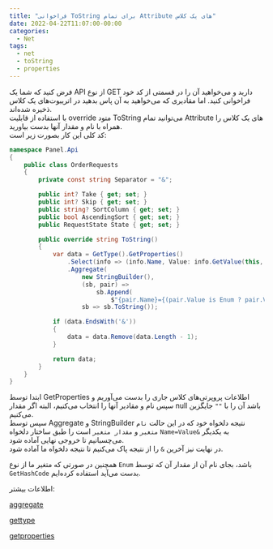 ```yaml
---
title: "فراخوانی ToString برای تمام Attribute های یک کلاس"
date: 2022-04-22T11:07:00-00:00
categories:
  - Net
tags:
  - net
  - toString
  - properties
---
```


فرض کنید که شما یک API از نوع GET دارید و می‌خواهید آن را در قسمتی از کد خود فراخوانی کنید. اما مقادیری که می‌خواهید به آن پاس بدهید در اتریبوت‌های یک کلاس ذخیره شده‌اند.  
با استفاده از قابلیت override متود ToString می‌توانید تمام Attribute های یک کلاس را همراه با نام و مقدار آنها بدست بیاورید.  
کد کلی این کار بصورت زیر است:  


```c#
namespace Panel.Api
{
    public class OrderRequests
    {
        private const string Separator = "&";

        public int? Take { get; set; }
        public int? Skip { get; set; }
        public string? SortColumn { get; set; }
        public bool AscendingSort { get; set; }
        public RequestState State { get; set; }

        public override string ToString()
        {
            var data = GetType().GetProperties()
                .Select(info => (info.Name, Value: info.GetValue(this, null) ?? ""))
                .Aggregate(
                    new StringBuilder(),
                    (sb, pair) =>
                        sb.Append(
                            $"{pair.Name}={(pair.Value is Enum ? pair.Value.GetHashCode() : pair.Value)}{Separator}"),
                    sb => sb.ToString());

            if (data.EndsWith('&'))
            {
                data = data.Remove(data.Length - 1);
            }

            return data;
        }
    }
}
```

ابتدا توسط GetProperties اطلاعات پروپرتی‌های کلاس جاری را بدست می‌آوریم و سپس نام و مقادیر آنها را انتخاب می‌کنیم، البته اگر مقدار null باشد آن را با `""` جایگزین می‌کنیم.  
سپس توسط Aggregate و StringBuilder نتیجه دلخواه خود که در این حالت `نام متغیر` و `مقدار متغیر` است را طبق ساختار دلخواه `Name=Value&` به یکدیگر می‌چسبانیم تا خروجی نهایی آماده شود.  
در نهایت نیز آخرین `&` را از نتیجه پاک می‌کنیم تا نتیجه دلخواه ما آماده شود.  

همچنین در صورتی که متغیر ما از نوع `Enum` باشد، بجای نام آن از مقدار آن که توسط `GetHashCode` بدست می‌آید استفاده کرده‌ایم.  


اطلاعات بیشتر:  

[aggregate](https://docs.microsoft.com/en-us/dotnet/api/system.linq.enumerable.aggregate?view=net-6.0)  

[gettype](https://docs.microsoft.com/en-us/dotnet/api/system.object.gettype?view=net-6.0)  

[getproperties](https://docs.microsoft.com/en-us/dotnet/api/system.type.getproperties?view=net-6.0)  